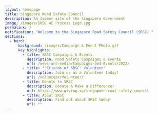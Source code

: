 ```yaml
---
layout: homepage
title: Singapore Road Safety Council
description: An Isomer site of the Singapore Government
image: /images/SRSC 4C Process Logo.jpg
permalink: /
notification: "Welcome to the Singapore Road Safety Council (SRSC) "
sections:
  - hero:
      background: /images/Campaign & Event Photo.gif
      key_highlights:
        - title: SRSC Campaigns & Events
          description: Road Safety Campaigns & Events
          url: /news-and-media/Campaigns-and-Events/2022/
        - title: "'Friends of SRSC' Volunteer"
          description: Join us as a Volunteer today!
          url: /volunteer/Volunteer/
        - title: Donate to SRSC
          description: Donate & Make a Difference!
          url: https://www.giving.sg/singapore-road-safety-council
        - title: About SRSC
          description: Find out about SRSC today!
          url: ""
---
```

